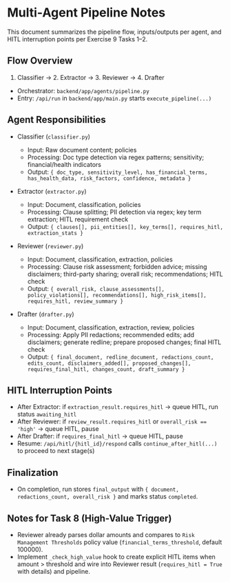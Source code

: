 # Multi-Agent Pipeline Notes

This document summarizes the pipeline flow, inputs/outputs per agent, and HITL interruption points per Exercise 9 Tasks 1–2.

## Flow Overview
1. Classifier → 2. Extractor → 3. Reviewer → 4. Drafter
- Orchestrator: `backend/app/agents/pipeline.py`
- Entry: `/api/run` in `backend/app/main.py` starts `execute_pipeline(...)`

## Agent Responsibilities
- Classifier (`classifier.py`)
  - Input: Raw document content; policies
  - Processing: Doc type detection via regex patterns; sensitivity; financial/health indicators
  - Output: `{ doc_type, sensitivity_level, has_financial_terms, has_health_data, risk_factors, confidence, metadata }`

- Extractor (`extractor.py`)
  - Input: Document, classification, policies
  - Processing: Clause splitting; PII detection via regex; key term extraction; HITL requirement check
  - Output: `{ clauses[], pii_entities[], key_terms[], requires_hitl, extraction_stats }`

- Reviewer (`reviewer.py`)
  - Input: Document, classification, extraction, policies
  - Processing: Clause risk assessment; forbidden advice; missing disclaimers; third-party sharing; overall risk; recommendations; HITL check
  - Output: `{ overall_risk, clause_assessments[], policy_violations[], recommendations[], high_risk_items[], requires_hitl, review_summary }`

- Drafter (`drafter.py`)
  - Input: Document, classification, extraction, review, policies
  - Processing: Apply PII redactions; recommended edits; add disclaimers; generate redline; prepare proposed changes; final HITL check
  - Output: `{ final_document, redline_document, redactions_count, edits_count, disclaimers_added[], proposed_changes[], requires_final_hitl, changes_count, draft_summary }`

## HITL Interruption Points
- After Extractor: if `extraction_result.requires_hitl` → queue HITL, run status `awaiting_hitl`
- After Reviewer: if `review_result.requires_hitl` or `overall_risk == 'high'` → queue HITL, pause
- After Drafter: if `requires_final_hitl` → queue HITL, pause
- Resume: `/api/hitl/{hitl_id}/respond` calls `continue_after_hitl(...)` to proceed to next stage(s)

## Finalization
- On completion, run stores `final_output` with `{ document, redactions_count, overall_risk }` and marks status `completed`.

## Notes for Task 8 (High-Value Trigger)
- Reviewer already parses dollar amounts and compares to `Risk Management Thresholds` policy value (`financial_terms_threshold`, default 100000).
- Implement `_check_high_value` hook to create explicit HITL items when amount > threshold and wire into Reviewer result (`requires_hitl = True` with details) and pipeline.

